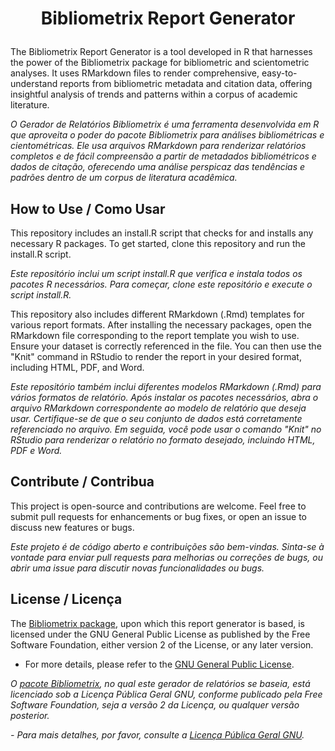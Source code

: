 # <p align="center">Bibliometrix Report Generator</p>

The Bibliometrix Report Generator is a tool developed in R that harnesses the power of the Bibliometrix package for bibliometric and scientometric analyses. It uses RMarkdown files to render comprehensive, easy-to-understand reports from bibliometric metadata and citation data, offering insightful analysis of trends and patterns within a corpus of academic literature.

*O Gerador de Relatórios Bibliometrix é uma ferramenta desenvolvida em R que aproveita o poder do pacote Bibliometrix para análises bibliométricas e cientométricas. Ele usa arquivos RMarkdown para renderizar relatórios completos e de fácil compreensão a partir de metadados bibliométricos e dados de citação, oferecendo uma análise perspicaz das tendências e padrões dentro de um corpus de literatura acadêmica.*

## How to Use / Como Usar

This repository includes an install.R script that checks for and installs any necessary R packages. To get started, clone this repository and run the install.R script.

*Este repositório inclui um script install.R que verifica e instala todos os pacotes R necessários. Para começar, clone este repositório e execute o script install.R.*

This repository also includes different RMarkdown (.Rmd) templates for various report formats. After installing the necessary packages, open the RMarkdown file corresponding to the report template you wish to use. Ensure your dataset is correctly referenced in the file. You can then use the "Knit" command in RStudio to render the report in your desired format, including HTML, PDF, and Word.

*Este repositório também inclui diferentes modelos RMarkdown (.Rmd) para vários formatos de relatório. Após instalar os pacotes necessários, abra o arquivo RMarkdown correspondente ao modelo de relatório que deseja usar. Certifique-se de que o seu conjunto de dados está corretamente referenciado no arquivo. Em seguida, você pode usar o comando "Knit" no RStudio para renderizar o relatório no formato desejado, incluindo HTML, PDF e Word.*

## Contribute / Contribua

This project is open-source and contributions are welcome. Feel free to submit pull requests for enhancements or bug fixes, or open an issue to discuss new features or bugs.

*Este projeto é de código aberto e contribuições são bem-vindas. Sinta-se à vontade para enviar pull requests para melhorias ou correções de bugs, ou abrir uma issue para discutir novas funcionalidades ou bugs.*

## License / Licença

The [Bibliometrix package](https://github.com/massimoaria/bibliometrix), upon which this report generator is based, is licensed under the GNU General Public License as published by the Free Software Foundation, either version 2 of the License, or any later version.
- For more details, please refer to the [GNU General Public License](https://www.gnu.org/licenses/old-licenses/gpl-2.0.html).

*O [pacote Bibliometrix](https://github.com/massimoaria/bibliometrix), no qual este gerador de relatórios se baseia, está licenciado sob a Licença Pública Geral GNU, conforme publicado pela Free Software Foundation, seja a versão 2 da Licença, ou qualquer versão posterior.*

*- Para mais detalhes, por favor, consulte a [Licença Pública Geral GNU](https://www.gnu.org/licenses/old-licenses/gpl-2.0.html).*

